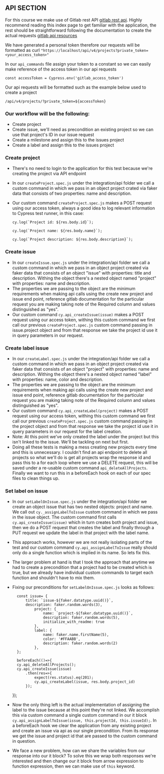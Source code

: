 ## API SECTION
For this course we make use of Gitlab rest API [gitlab rest api](https://docs.gitlab.com/ee/api/index.html#rest-api). Highly recommend reading this index page to get familiar with the application, the rest should be straightforward following the documentation to create the actual requests [gitlab api resources](https://docs.gitlab.com/ee/api/api_resources.html)

We have generated a personal token therefore our requests will be formatted 
as curl `"https://localhost/api/v4/projects?private_token=<your_access_token>"`

In our `api_commands` file assign your token to a constant so we can easily make reference of the access token in our api requests

`const accessToken = Cypress.env('gitlab_access_token')`

Our api requests will be formatted such as the example below used to create a project

`/api/v4/projects/?private_token=${accessToken}`


### Our workflow will be the following:
- Create project
- Create issue, we'll need as precondition an existing project so we can use that project's ID in our issue request
- Create a milestone and assign this to the issues project
- Create a label and assign this to the issues project

### Create project
- There's no need to login to the application for this test because we're creating the project via API endpoint
- In our `createProject.spec.js` under the integration/api folder we call a custom command in which we pass in an object project crated via faker data that consists of two properties: name and description.
- Our custom command `createProject.spec.js` makes a POST request using our access token, always a good idea to log relevant information to Cypress test runner, in this case:
    
    ```cy.log(`Project id: ${res.body.id}`);```

    ``cy.log(`Project name: ${res.body.name}`);``
    
    ``cy.log(`Project description: ${res.body.description}`);``

### Create issue
- In our `createIssue.spec.js` under the integration/api folder we call a custom command in which we pass in an object project created via faker data that consists of an object "issue" with properties: title and description.  Withing the object there's a nested object named "project" with properties: name and description.
- The properties we are passing to the object are the minimum requirements when making api calls using the create new project and issue end point, reference gitlab documentation for the particular request you are making taking note of the Required column and values distinguished as "yes".
- Our custom command `cy.api_createIssue(issue)` makes a POST request using our access token, withing this custom command we first call our previous `createProject.spec.js` custom command passing in issue.project object and from that response we take the project id use it in query parameters in our request.

### Create label issue
- In our `createLabel.spec.js` under the integration/api folder we call a custom command in which we pass in an object project created via faker data that consists of an object "project" with properties: name and description.  Withing the object there's a nested object named "label" with properties: name, color and description.
- The properties we are passing to the object are the minimum requirements when making api calls using the create new project and issue end point, reference gitlab documentation for the particular request you are making taking note of the Required column and values distinguished as "yes".
- Our custom command `cy.api_createLabel(project)` makes a POST request using our access token, withing this custom command we first call our previous `createProject.spec.js` custom command passing in the project object and from that response we take the project id use it in query parameters in our request for the label creation.
- Note: At this point we've only created the label under the project but this isn't linked to the issue.  We'll be tackling on next but first.
- Doing all these tests is making a mess creating new projects every time and this is unnecessary.  I couldn't find an api endpoint to delete all projects so what we'll do is get all projects wrap the response id and pass this to a for each loop where we use a DELETE request, this will be saved under a re-usable custom command `api_deleteAllProjects`.  Finally we want to run this in a beforeEach hook on each of our spec files to clean things up.

### Set label on issue
-  In our `setLabelOnIssue.spec.js` under the integration/api folder we create an object issue that has two nested objects: project and name.  We call out `cy._assignLabelToIssue` custom command in which we pass in the issue object.  The custom command first calls `cy.api_createIssue(issue)` which in turn creates both project and issue, then we do a POST request that creates the label and finally through a PUT request we update the label in that project with the label name.
- This approach works, however we are not really isolating parts of the test and our custom command `cy.api_assignLabelToIssue` really should only do a single function which is implied in its name.  So lets fix this.
- The larger problem at hand is that I took the approach that anytime we had to create a precondition that a project had to be created which is true, but we already have individual custom commands to target each function and shouldn't have to mix them.
- Fixing our preconditions for `setLabelOnIssue.spec.js` looks as follows:

        const issue= {
            title: `issue-${faker.datatype.uuid()}`,
            description: faker.random.words(3),
                project: {
                    name: `project-${faker.datatype.uuid()}`,
                    description: faker.random.words(5),
                    initialize_with_readme: true
                },
                label: {
                    name: faker.name.firstName(5),
                    color: '#FFAABB',
                    description: faker.random.words(2)
                },
        };

        beforeEach(()=>{
        cy.api_deleteAllProjects();
        cy.api_createIssue(issue)
            .then(res=>{
                expect(res.status).eq(201);
                cy.api_createLabel(issue, res.body.project_id)
            });
    });

- Now the only thing left is the actual implementation of assigning the label to the issue because at this point they're not linked.  We accomplish this via custom command a single custom command in our it block `cy.api_assignLabelToIssue(issue, this.projectId, this.issueId);`.  In a beforeEach hook we clear the application from any existing project and create an issue via api as our single precondition.  From its response we get the issue and project id that are passed to the custom command in question.
- We face a new problem, how can we share the variables from our response into our it block?  To solve this we wrap both responses we're interested and then change our it block from arrow expression to function expression, then we can make use of `this` keyword.
